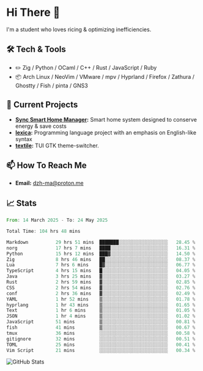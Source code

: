 # Hi There 👋
I'm a student who loves ricing & optimizing inefficiencies.
## 🛠️ Tech & Tools
- ✏️  Zig / Python / OCaml / C++ / Rust / JavaScript / Ruby
- 📦 Arch Linux / NeoVim / VMware / mpv / Hyprland / Firefox / Zathura / Ghostty / Fish / pinta / GNS3
## 🔭 Current Projects
- **[Sync Smart Home Manager](https://github.com/dzh-ma/sync):** Smart home system designed to conserve energy & save costs
- **[lexica](https://github.com/dzh-ma/lexica):** Programming language project with an emphasis on English-like syntax
- **[textile](https://github.com/dzh-ma/textile):** TUI GTK theme-switcher.
## 📫 How To Reach Me
- **Email:** [dzh-ma@proton.me](mailto:dzh-ma@proton.me)
## 📈 Stats
<!--START_SECTION:waka-->

```rust
From: 14 March 2025 - To: 24 May 2025

Total Time: 104 hrs 48 mins

Markdown          29 hrs 51 mins  ███████░░░░░░░░░░░░░░░░░░   28.45 %
norg              17 hrs 7 mins   ████░░░░░░░░░░░░░░░░░░░░░   16.31 %
Python            15 hrs 12 mins  ███▓░░░░░░░░░░░░░░░░░░░░░   14.50 %
Zig               8 hrs 46 mins   ██░░░░░░░░░░░░░░░░░░░░░░░   08.37 %
Lua               7 hrs 6 mins    █▓░░░░░░░░░░░░░░░░░░░░░░░   06.77 %
TypeScript        4 hrs 15 mins   █░░░░░░░░░░░░░░░░░░░░░░░░   04.05 %
Java              3 hrs 25 mins   ▓░░░░░░░░░░░░░░░░░░░░░░░░   03.27 %
Rust              2 hrs 59 mins   ▓░░░░░░░░░░░░░░░░░░░░░░░░   02.85 %
CSS               2 hrs 54 mins   ▓░░░░░░░░░░░░░░░░░░░░░░░░   02.76 %
conf              2 hrs 36 mins   ▓░░░░░░░░░░░░░░░░░░░░░░░░   02.49 %
YAML              1 hr 52 mins    ▒░░░░░░░░░░░░░░░░░░░░░░░░   01.78 %
hyprlang          1 hr 43 mins    ▒░░░░░░░░░░░░░░░░░░░░░░░░   01.65 %
Text              1 hr 6 mins     ▒░░░░░░░░░░░░░░░░░░░░░░░░   01.05 %
JSON              1 hr 4 mins     ▒░░░░░░░░░░░░░░░░░░░░░░░░   01.02 %
JavaScript        51 mins         ▒░░░░░░░░░░░░░░░░░░░░░░░░   00.81 %
fish              41 mins         ▒░░░░░░░░░░░░░░░░░░░░░░░░   00.67 %
tmux              36 mins         ░░░░░░░░░░░░░░░░░░░░░░░░░   00.58 %
gitignore         32 mins         ░░░░░░░░░░░░░░░░░░░░░░░░░   00.51 %
TOML              25 mins         ░░░░░░░░░░░░░░░░░░░░░░░░░   00.41 %
Vim Script        21 mins         ░░░░░░░░░░░░░░░░░░░░░░░░░   00.34 %
```

<!--END_SECTION:waka-->

![GitHub Stats](https://github-readme-stats.vercel.app/api?username=dzh-ma&show_icons=true&theme=transparent)
